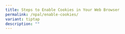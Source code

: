 ```yaml
---
title: Steps to Enable Cookies in Your Web Browser
permalink: /npal/enable-cookies/
variant: tiptap
description: ""
---
```

